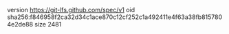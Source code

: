 version https://git-lfs.github.com/spec/v1
oid sha256:f846958f2ca32d34c1ace870c12cf252c1a492411e4f63a38fb8157804e2de88
size 2481
